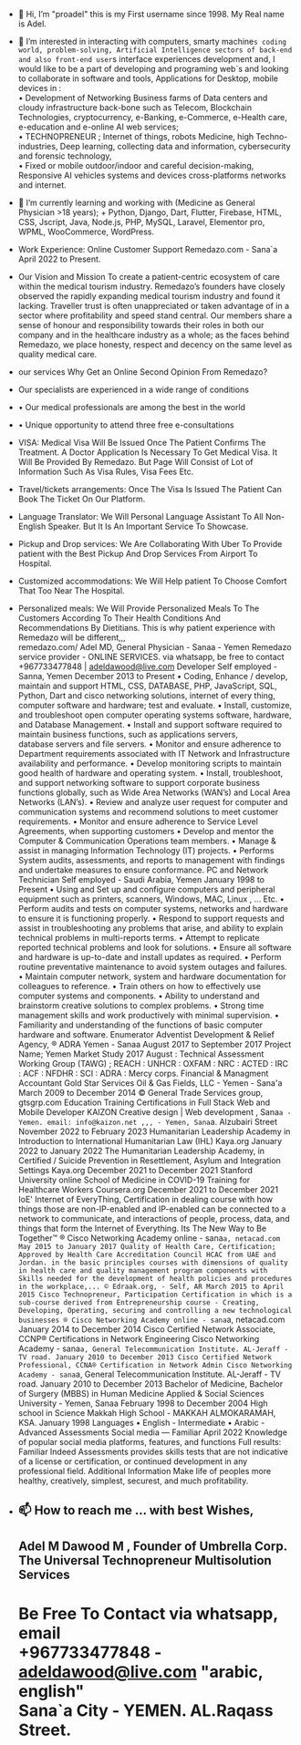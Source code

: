 - 👋 Hi, I’m "proadel" this is my First username since 1998. My Real name is Adel.
- 👀 I’m interested in interacting with computers, smarty machine`s coding world, problem-solving, Artificial Intelligence sectors of back-end and also front-end user`s interface experiences development and, I would like to be a part of developing and programing web`s and looking to collaborate in software and tools, Applications for Desktop, mobile devices in :<br>• Development of Networking Business farms of Data centers and cloudy infrastructure back-bone such as Telecom, Blockchain Technologies, cryptocurrency, e-Banking, e-Commerce, e-Health care, e-education and e-online AI web services;<br>• TECHNOPRENEUR ; Internet of things, robots Medicine, high Techno-industries, Deep learning, collecting data and information, cybersecurity and forensic technology,<br>• Fixed or mobile outdoor/indoor and careful decision-making, Responsive AI vehicles systems and devices cross-platforms networks and internet.
- 🌱 I’m currently learning and working with (Medicine as General Physician >18 years); + Python, Django, Dart, Flutter, Firebase, HTML, CSS, Jscript, Java, Node.js, PHP, MySQL, Laravel, Elementor pro, WPML, WooCommerce, WordPress.<br>
- Work Experience: Online Customer Support Remedazo.com - Sana`a April 2022 to Present. <br>
- Our Vision and Mission To create a patient-centric ecosystem of care within the medical tourism industry. Remedazo’s founders have closely observed the rapidly expanding medical tourism industry and found it lacking. Traveller trust is often unappreciated or taken advantage of in a sector where profitability and speed stand central. Our members share a sense of honour and responsibility towards their roles in both our company and in the healthcare industry as a whole; as the faces behind Remedazo, we place honesty, respect and decency on the same level as quality medical care. <br>
- our services Why Get an Online Second Opinion From Remedazo?
- Our specialists are experienced in a wide range of conditions 
- • Our medical professionals are among the best in the world 
- • Unique opportunity to attend three free e-consultations
- VISA: Medical Visa Will Be Issued Once The Patient Confirms The Treatment. A Doctor Application Is Necessary To Get Medical Visa. It Will Be Provided By Remedazo. But Page Will Consist of Lot of Information Such As Visa Rules, Visa Fees Etc.
- Travel/tickets arrangements: Once The Visa Is Issued The Patient Can Book The Ticket On Our Platform.
- Language Translator: We Will Personal Language Assistant To All Non-English Speaker. But It Is An Important Service To Showcase.
- Pickup and Drop services: We Are Collaborating With Uber To Provide patient with the Best Pickup And Drop Services From Airport To Hospital.
- Customized accommodations: We Will Help patient To Choose Comfort That Too Near The Hospital.
- Personalized meals: We Will Provide Personalized Meals To The Customers According To Their Health Conditions And Recommendations By Dietitians. This is why patient experience with Remedazo will be different,,, <br>
remedazo.com/ Adel MD, General Physician - Sanaa - Yemen Remedazo service provider - ONLINE SERVICES. via whatsapp, be free to contact +967733477848 | adeldawood@live.com Developer Self employed - Sanna, Yemen December 2013 to Present • Coding, Enhance / develop, maintain and support HTML, CSS, DATABASE, PHP, JavaScript, SQL, Python, Dart and cisco networking solutions, internet of every thing, computer software and hardware; test and evaluate. • Install, customize, and troubleshoot open computer operating systems software, hardware, and Database Management. • Install and support software required to maintain business functions, such as applications servers, database servers and file servers. • Monitor and ensure adherence to Department requirements associated with IT Network and Infrastructure availability and performance. • Develop monitoring scripts to maintain good health of hardware and operating system. • Install, troubleshoot, and support networking software to support corporate business functions globally, such as Wide Area Networks (WAN’s) and Local Area Networks (LAN’s). • Review and analyze user request for computer and communication systems and recommend solutions to meet customer requirements. • Monitor and ensure adherence to Service Level Agreements, when supporting customers • Develop and mentor the Computer & Communication Operations team members. • Manage & assist in managing Information Technology (IT) projects. • Performs System audits, assessments, and reports to management with findings and undertake measures to ensure conformance. PC and Network Technician Self employed - Saudi Arabia, Yemen January 1998 to Present • Using and Set up and configure computers and peripheral equipment such as printers, scanners, Windows, MAC, Linux , ... Etc.
• Perform audits and tests on computer systems, networks and hardware to ensure it is functioning properly. • Respond to support requests and assist in troubleshooting any problems that arise, and ability to explain technical problems in multi-reports terms. • Attempt to replicate reported technical problems and look for solutions. • Ensure all software and hardware is up-to-date and install updates as required. • Perform routine preventative maintenance to avoid system outages and failures. • Maintain computer network, system and hardware documentation for colleagues to reference. • Train others on how to effectively use computer systems and components. • Ability to understand and brainstorm creative solutions to complex problems. • Strong time management skills and work productively with minimal supervision. • Familiarity and understanding of the functions of basic computer hardware and software. Enumerator Adventist Development & Relief Agency, ® ADRA Yemen - Sanaa August 2017 to September 2017 Project Name; Yemen Market Study 2017 August : Technical Assessment Working Group (TAWG) ; REACH : UNHCR : OXFAM : NRC : ACTED : IRC : ACF : NFDHR : SCI : ADRA : Mercy corps. Financial & Managment Accountant Gold Star Services Oil & Gas Fields, LLC - Yemen - Sana'a March 2009 to December 2014 © General Trade Services group, gtsgrp.com
Education Training Certifications in Full Stack Web and Mobile Developer KAIZON Creative design | Web development , Sana`a - Yemen. email: info@kaizon.net ,,, - Yemen, Sana`a. Alzubairi Street November 2022 to February 2023 Humanitarian Leadership Academy in Introduction to International Humanitarian Law (IHL) Kaya.org January 2022 to January 2022 The Humanitarian Leadership Academy, in Certified / Suicide Prevention in Resettlement, Asylum and Integration Settings Kaya.org December 2021 to December 2021 Stanford University online School of Medicine in COVID-19 Training for Healthcare Workers Coursera.org December 2021 to December 2021
IoE' Internet of EveryThing, Certification in dealing course with how things those are non-IP-enabled and IP-enabled can be connected to a network to communicate, and interactions of people, process, data, and things that form the Internet of Everything. Its The New Way to Be Together™ ® Cisco Networking Academy online - sana`a, netacad.com May 2015 to January 2017 Quality of Health Care, Certification; Approved by Health Care Accreditation Council HCAC from UAE and Jordan. in the basic principles courses with dimensions of quality in health care and quality management program components with Skills needed for the development of health policies and procedures in the workplace,... © Edraak.org, - Self, AR March 2015 to April 2015 Cisco Technopreneur, Participation Certification in which is a sub-course derived from Entrepreneurship course - Creating, Developing, Operating, securing and controlling a new technological businesses ® Cisco Networking Academy online - sana`a, netacad.com January 2014 to December 2014 Cisco Certified Network Associate, CCNP® Certifications in Network Engineering Cisco Networking Academy - sana`a, General Telecommunication Institute. AL-Jeraff - TV road. January 2010 to December 2013 Cisco Certified Network Professional, CCNA® Certification in Network Admin Cisco Networking Academy - sana`a, General Telecommunication Institute. AL-Jeraff - TV road. January 2010 to December 2013 Bachelor of Medicine, Bachelor of Surgery (MBBS) in Human Medicine Applied & Social Sciences University - Yemen, Sanaa February 1998 to December 2004 High school in Science Makkah High School - MAKKAH ALMOKARAMAH, KSA. January 1998
Languages • English - Intermediate • Arabic - Advanced
Assessments Social media — Familiar April 2022 Knowledge of popular social media platforms, features, and functions
Full results: Familiar
Indeed Assessments provides skills tests that are not indicative of a license or certification, or continued development in any professional field.
Additional Information Make life of peoples more healthy, creatively, simplest, securest, and much profitability.



- 📫 How to reach me ... with best Wishes,
  ------------------------------------------------------
  Adel M Dawood M , Founder of Umbrella Corp.<br>
  The Universal Technopreneur Multisolution Services
  ------------------------------------------------------
  Be Free To Contact via whatsapp, email <br>
  +967733477848 - adeldawood@live.com "arabic, english"<br>
  Sana`a City - YEMEN. AL.Raqass Street.
  ======================================================

<!---
proadel/proadel is a ✨ special ✨ repository because its `README.md` (this file) appears on your GitHub profile.
You can click the Preview link to take a look at your changes.
--->
